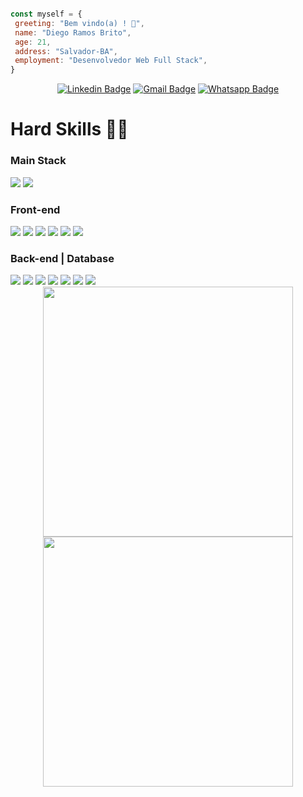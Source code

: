 ```javascript

const myself = {
 greeting: "Bem vindo(a) ! 👋",
 name: "Diego Ramos Brito",
 age: 21,
 address: "Salvador-BA",
 employment: "Desenvolvedor Web Full Stack",
}

```
  <div align="center">

  [![Linkedin Badge](https://img.shields.io/badge/LinkedIn-0077B5?style=for-the-badge&logo=linkedin&logoColor=white)](https://www.linkedin.com/in/diego-rbrito/) 
  [![Gmail Badge](https://img.shields.io/badge/Gmail-D14836?style=for-the-badge&logo=gmail&logoColor=white)](mailto:diegorbrito9@gmail.com/)
  [![Whatsapp Badge](https://img.shields.io/badge/WhatsApp-25D366?style=for-the-badge&logo=whatsapp&logoColor=white)](https://api.whatsapp.com/send?phone=5571993804648)
</div>

<div>
	<h1> Hard Skills 👨‍💻</h1>
      <div> 
        <h3> Main Stack </h3>
        <img src="https://img.shields.io/badge/JavaScript-323330?style=for-the-badge&logo=javascript&logoColor=F7DF1E" />
	<img src="https://img.shields.io/badge/TypeScript-007ACC?style=for-the-badge&logo=typescript&logoColor=white"  />
    </div>
    <div> 
        <h3> Front-end </h3>
	<img src="https://img.shields.io/badge/React-20232A?style=for-the-badge&logo=react&logoColor=61DAFB"  />
	<img src="https://img.shields.io/badge/redux-%23593d88.svg?style=for-the-badge&logo=redux&logoColor=white"  />
        <img src="https://img.shields.io/badge/React_Router-CA4245?style=for-the-badge&logo=react-router&logoColor=white" />
        <img src="https://img.shields.io/badge/Sass-CC6699?style=for-the-badge&logo=sass&logoColor=white"  />
        <img src="https://img.shields.io/badge/styled--components-DB7093?style=for-the-badge&logo=styled-components&logoColor=white"  />
	<img src="https://img.shields.io/badge/-TestingLibrary-%23E33332?style=for-the-badge&logo=testing-library&logoColor=white"  />
    </div>
    <div> 
        <h3> Back-end | Database </h3>
        <div>
          <img src="https://img.shields.io/badge/Jest-C21325?style=for-the-badge&logo=jest&logoColor=white" />
          <img src="https://img.shields.io/badge/Node.js-339933?style=for-the-badge&logo=nodedotjs&logoColor=white"  />
          <img src="https://img.shields.io/badge/Express.js-000000?style=for-the-badge&logo=express&logoColor=white" />
	  <img src="https://img.shields.io/badge/mysql-%2300f.svg?style=for-the-badge&logo=mysql&logoColor=white" />
	  <img src="https://img.shields.io/badge/MongoDB-%234ea94b.svg?style=for-the-badge&logo=mongodb&logoColor=white" />
	  <img src="https://img.shields.io/badge/redis-%23DD0031.svg?style=for-the-badge&logo=redis&logoColor=white" />
	  <img src="https://img.shields.io/badge/docker-%230db7ed.svg?style=for-the-badge&logo=docker&logoColor=white" />
        </div>
    </div>
</div>

<div align="center">
  <img width="400rem" height="400rem" src="https://github-readme-stats.vercel.app/api/top-langs/?username=Drb-Diego&layout=compact&theme=merko&langs_count=10" style="display: inline-block;"/>
  <img width="400rem" height="400rem" src="https://github-readme-stats.vercel.app/api?username=Drb-Diego&show_icons=true&theme=merko" style="display: inline-block;"/>
</div>
